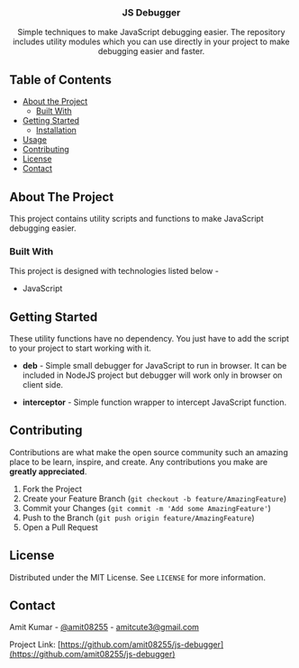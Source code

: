 <p align="center">
  <h3 align="center">JS Debugger</h3>

  <p align="center">
    Simple techniques to make JavaScript debugging easier. The repository includes utility modules which you can use directly in your project to make debugging easier and faster.
    <br />
  </p>
</p>



<!-- TABLE OF CONTENTS -->
## Table of Contents

* [About the Project](#about-the-project)
  * [Built With](#built-with)
* [Getting Started](#getting-started)
  * [Installation](#installation)
* [Usage](#usage)
* [Contributing](#contributing)
* [License](#license)
* [Contact](#contact)


<!-- ABOUT THE PROJECT -->
## About The Project

This project contains utility scripts and functions to make JavaScript debugging easier.


### Built With
This project is designed with technologies listed below - 
* JavaScript


<!-- GETTING STARTED -->
## Getting Started

These utility functions have no dependency. You just have to add the script to your project to start working with it.

* **deb** - Simple small debugger for JavaScript to run in browser. It can be included in NodeJS project but debugger will work only in browser on client side.

* **interceptor** - Simple function wrapper to intercept JavaScript function.

<!-- CONTRIBUTING -->
## Contributing

Contributions are what make the open source community such an amazing place to be learn, inspire, and create. Any contributions you make are **greatly appreciated**.

1. Fork the Project
2. Create your Feature Branch (`git checkout -b feature/AmazingFeature`)
3. Commit your Changes (`git commit -m 'Add some AmazingFeature'`)
4. Push to the Branch (`git push origin feature/AmazingFeature`)
5. Open a Pull Request


<!-- LICENSE -->
## License

Distributed under the MIT License. See `LICENSE` for more information.



<!-- CONTACT -->
## Contact

Amit Kumar - [@amit08255](https://twitter.com/amit08255) - amitcute3@gmail.com

Project Link: [https://github.com/amit08255/js-debugger](https://github.com/amit08255/js-debugger)

